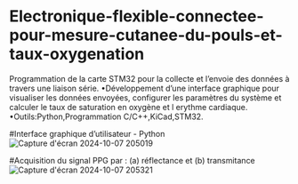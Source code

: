 # Electronique-flexible-connectee-pour-mesure-cutanee-du-pouls-et-taux-oxygenation
Programmation de la carte STM32 pour la collecte et l’envoie des données à travers une liaison série.  •Développement d’une interface graphique pour visualiser les données envoyées, configurer les  paramètres du système et calculer le taux de saturation en oxygène et l erythme cardiaque.  •Outils:Python,Programmation C/C++,KiCad,STM32.

#Interface graphique d’utilisateur - Python
![Capture d'écran 2024-10-07 205019](https://github.com/user-attachments/assets/bcc5a644-9c98-4dab-8d42-5d983b8b9ba6)

#Acquisition du signal PPG par : (a) réflectance et (b) transmitance
![Capture d'écran 2024-10-07 205321](https://github.com/user-attachments/assets/1095f2f6-b81c-4c53-9d59-c99720f3ed39)
